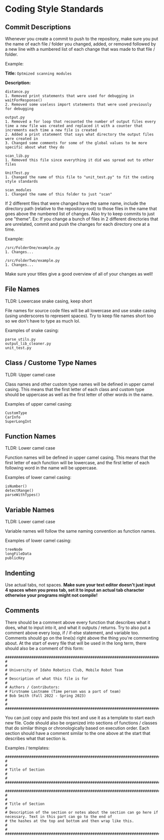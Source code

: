 # Coding Style Standards

## Commit Descriptions

Whenever you create a commit to push to the repository, make sure you put the name of each file / folder you changed, added, or removed followed by a new line with a numbered list of each change that was made to that file / folder.

Example:

**Title:** ```Optmized scanning modules```

**Description:**
```
distance.py
1. Removed print statements that were used for debugging in waitForResponse()
2. Removed some useless import statements that were used previously for debugging

output.py
1. Removed a for loop that recounted the number of output files every time a new file was created and replaced it with a counter that increments each time a new file is created
2. Added a print statement that says what directory the output files were created in
3. Changed some comments for some of the global values to be more specific about what they do

scan_lib.py
1. Removed this file since everything it did was spread out to other files

UnitTest.py
1. Changed the name of this file to "unit_test.py" to fit the coding style standards

scan_modules
1. Changed the name of this folder to just "scan"
```

If 2 different files that were changed have the same name, include the directory path (relative to the repository root) to those files in the name that goes above the numbered list of changes.
Also try to keep commits to just one "theme". Ex: If you change a bunch of files in 2 different directories that are unrelated, commit and push the changes for each directory one at a time.

Example:
```
/src/FolderOne/example.py
1. Changes...

/src/FolderTwo/example.py
1. Changes...
```

Make sure your titles give a good overview of all of your changes as well!

## File Names

TLDR: Lowercase snake casing, keep short

File names for source code files will be all lowercase and use snake casing (using underscores to represent spaces). Try to keep file names short too so we don't have to type as much lol.

Examples of snake casing:

```
parse_utils.py
output_lib_cleaner.py
unit_test.py
```

## Class / Custome Type Names

TLDR: Upper camel case

Class names and other custom type names will be defined in upper camel casing. This means that the first letter of each class and custom type should be uppercase as well as the first letter of other words in the name.

Examples of upper camel casing:

```
CustomType
CarInfo
SuperLongInt
```

## Function Names

TLDR: Lower camel case

Function names will be defined in upper camel casing. This means that the first letter of each function will be lowercase, and the first letter of each following word in the name will be uppercase.

Examples of lower camel casing:

```
isNumber()
detectRange()
parseWithTypes()
```

## Variable Names

TLDR: Lower camel case

Variable names will follow the same naming convention as function names.

Examples of lower camel casing:

```
treeNode
longFileData
publicKey
```

## Indenting

Use actual tabs, not spaces. **Make sure your text editor doesn't just input 4 spaces when you press tab, set it to input an actual tab character otherwise your programs might not compile!**

## Comments

There should be a comment above every function that describes what it does, what to input into it, and what it outputs / returns. Try to also put a comment above every loop, if / if-else statement, and variable too.
Comments should go on the line(s) right above the thing you're commenting about.
At the start of every file that will be used in the long term, there should also be a comment of this form:

```
########################################################################################################################
#
#
# University of Idaho Robotics Club, Mobile Robot Team
#
# Description of what this file is for
#
# Authors / Contributors:
# Firstname Lastname (Time person was a part of team)
# Bob Smith (Fall 2022 - Spring 2023)
#
#
########################################################################################################################
```

You can just copy and paste this text and use it as a template to start each new file.
Code should also be organized into sections of functions / classes that do similar things or chronologically based on execution order. Each section should have a comment similar to the one above at the start that describes what that section is.

Examples / templates:

```
########################################################################################################################
#
#
# Title of Section
#
#
########################################################################################################################
```
```
########################################################################################################################
#
#
# Title of Section
#
# Description of the section or notes about the section can go here if necessary. Text in this part can go to the end of
# the hashes at the top and bottom and then wrap like this.
#
#
########################################################################################################################
```